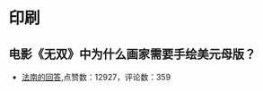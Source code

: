 #  印刷 
## 电影《无双》中为什么画家需要手绘美元母版？
- [法南的回答](https://www.zhihu.com/question/298422066/answer/519662464),点赞数：12927，评论数：359
